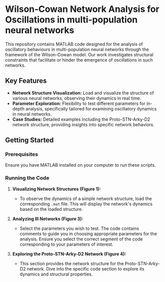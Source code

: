 # Wilson-Cowan Network Analysis for Oscillations in multi-population neural networks

This repository contains MATLAB code designed for the analysis of oscillatory behaviours in multi-population neural networks through the framework of the Wilson-Cowan model. Our work investigates structural constraints that facilitate or hinder the emergence of oscillations in such networks.

## Key Features

- **Network Structure Visualization:** Load and visualize the structure of various neural networks, observing their dynamics in real time.
- **Parameter Exploration:** Flexibility to test different parameters for in-depth analysis, specifically tailored for examining oscillatory dynamics in neural networks.
- **Case Studies:** Detailed examples including the Proto-STN-Arky-D2 network structure, providing insights into specific network behaviors.

## Getting Started

### Prerequisites

Ensure you have MATLAB installed on your computer to run these scripts.

### Running the Code

1. **Visualizing Network Structures (Figure 1):**  
   - To observe the dynamics of a simple network structure, load the corresponding `.mat` file. This will display the network's dynamics based on the loaded structure.

2. **Analyzing III Networks (Figure 3):**  
   - Select the parameters you wish to test. The code contains comments to guide you in choosing appropriate parameters for the analysis. Ensure you select the correct segment of the code corresponding to your parameters of interest.

3. **Exploring the Proto-STN-Arky-D2 Network (Figure 4):**  
   - This section provides the network structure for the Proto-STN-Arky-D2 network. Dive into the specific code section to explore its dynamics and structural properties.
